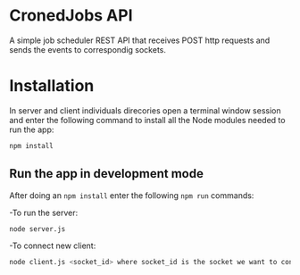 # CronedJobs API

A simple job scheduler REST API that receives POST http requests and sends the events to correspondig sockets.

# Installation

In server and client individuals direcories open a terminal window session and enter the following command to install all the Node modules needed to run the app:

```sh
npm install
```
## Run the app in development mode

After doing an `npm install` enter the following `npm run` commands:

-To run the server:
```sh
node server.js
```
-To connect new client:
```sh
node client.js <socket_id> where socket_id is the socket we want to connect.
